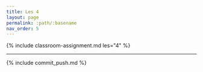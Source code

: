 ```yaml
---
title: Les 4
layout: page
permalink: :path/:basename
nav_order: 5
---
```


{% include classroom-assignment.md les="4" %}

---

{% include commit_push.md %}



